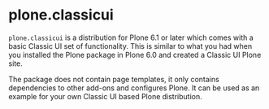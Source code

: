 # plone.classicui

`plone.classicui` is a distribution for Plone 6.1 or later which comes with a basic Classic UI set of functionality.
This is similar to what you had when you installed the Plone package in Plone 6.0 and created a Classic UI Plone site.

The package does not contain page templates,
it only contains dependencies to other add-ons and configures Plone.
It can be used as an example for your own Classic UI based Plone distribution.
